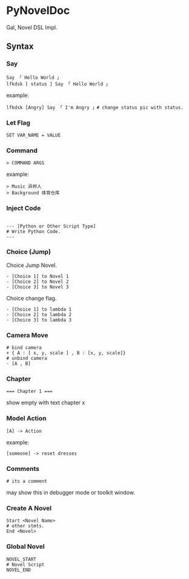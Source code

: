 # PyNovelDoc

Gal, Novel DSL Impl.

## Syntax

### Say

``` gal
Say 「 Hello World 」
lfkdsk [ status ] Say 「 Hello World 」
```

example:

```gal
lfkdsk [Angry] Say 「 I'm Angry 」# change status pic with status.
```

### Let Flag

``` gal
SET VAR_NAME = VALUE
```

### Command 

``` gal
> COMMAND ARGS
```

example:
```gal
> Music 异邦人
> Background 体育仓库
```

### Inject Code

```gal

--- [Python or Other Script Type]
# Write Python Code.
---

```

### Choice (Jump)

Choice Jump Novel.
```gal
- [Choice 1] to Novel 1
- [Choice 2] to Novel 2
- [Choice 3] to Novel 3
```

Choice change flag.

```gal
- [Choice 1] to lambda 1
- [Choice 2] to lambda 2
- [Choice 3] to lambda 3
```


### Camera Move

```gal
# bind camera
+ { A : [ x, y, scale ] , B : [x, y, scale]}
# unbind camera
- [A , B]
```

### Chapter 

```gal
=== Chapter 1 ===
```

show empty with text chapter x

### Model Action

```gal
[A] -> Action
```

example:

```gal
[someone] -> reset dresses
```

### Comments

```gal
# its a comment
```

may show this in debugger mode or toolkit window.

### Create A Novel

```gal
Start <Novel Name>
# other stmts. 
End <Novel>
```

### Global Novel

``` gal
NOVEL_START
# Novel Script
NOVEL_END
```
